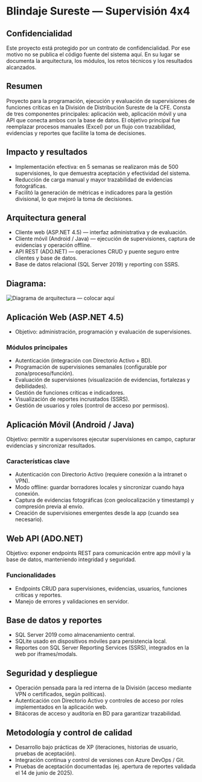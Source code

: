 # Blindaje Sureste — Supervisión 4x4

## Confidencialidad
Este proyecto está protegido por un contrato de confidencialidad. Por ese motivo no se publica el código fuente del sistema aquí. En su lugar se documenta la arquitectura, los módulos, los retos técnicos y los resultados alcanzados. 

## Resumen
Proyecto para la programación, ejecución y evaluación de supervisiones de funciones críticas en la División de Distribución Sureste de la CFE. Consta de tres componentes principales: aplicación web, aplicación móvil y una API que conecta ambos con la base de datos. El objetivo principal fue reemplazar procesos manuales (Excel) por un flujo con trazabilidad, evidencias y reportes que facilite la toma de decisiones. 

## Impacto y resultados
- Implementación efectiva: en 5 semanas se realizaron más de 500 supervisiones, lo que demuestra aceptación y efectividad del sistema. 
- Reducción de carga manual y mayor trazabilidad de evidencias fotográficas. 
- Facilitó la generación de métricas e indicadores para la gestión divisional, lo que mejoró la toma de decisiones. 

## Arquitectura general
- Cliente web (ASP.NET 4.5) — interfaz administrativa y de evaluación. 
- Cliente móvil (Android / Java) — ejecución de supervisiones, captura de evidencias y operación offline. 
- API REST (ADO.NET) — operaciones CRUD y puente seguro entre clientes y base de datos. 
- Base de datos relacional (SQL Server 2019) y reporting con SSRS. 

## Diagrama:
![Diagrama de arquitectura — colocar aquí](./assets/diagrama_arquitectura.png)

## Aplicación Web (ASP.NET 4.5)
- Objetivo: administración, programación y evaluación de supervisiones. 

### Módulos principales
- Autenticación (integración con Directorio Activo + BD). 
- Programación de supervisiones semanales (configurable por zona/proceso/función). 
- Evaluación de supervisiones (visualización de evidencias, fortalezas y debilidades). 
- Gestión de funciones críticas e indicadores. 
- Visualización de reportes incrustados (SSRS). 
- Gestión de usuarios y roles (control de acceso por permisos). 

## Aplicación Móvil (Android / Java)
Objetivo: permitir a supervisores ejecutar supervisiones en campo, capturar evidencias y sincronizar resultados. 

### Características clave
- Autenticación con Directorio Activo (requiere conexión a la intranet o VPN). 
- Modo offline: guardar borradores locales y sincronizar cuando haya conexión. 
- Captura de evidencias fotográficas (con geolocalización y timestamp) y compresión previa al envío. 
- Creación de supervisiones emergentes desde la app (cuando sea necesario). 

## Web API (ADO.NET)
Objetivo: exponer endpoints REST para comunicación entre app móvil y la base de datos, manteniendo integridad y seguridad. 

### Funcionalidades
- Endpoints CRUD para supervisiones, evidencias, usuarios, funciones críticas y reportes. 
- Manejo de errores y validaciones en servidor.

## Base de datos y reportes
- SQL Server 2019 como almacenamiento central. 
- SQLite usado en dispositivos móviles para persistencia local. 
- Reportes con SQL Server Reporting Services (SSRS), integrados en la web por iframes/modals. 

## Seguridad y despliegue
- Operación pensada para la red interna de la División (acceso mediante VPN o certificados, según políticas). 
- Autenticación con Directorio Activo y controles de acceso por roles implementados en la aplicación web. 
- Bitácoras de acceso y auditoría en BD para garantizar trazabilidad. 

## Metodología y control de calidad
- Desarrollo bajo prácticas de XP (iteraciones, historias de usuario, pruebas de aceptación). 
- Integración continua y control de versiones con Azure DevOps / Git. 
- Pruebas de aceptación documentadas (ej. apertura de reportes validada el 14 de junio de 2025). 
